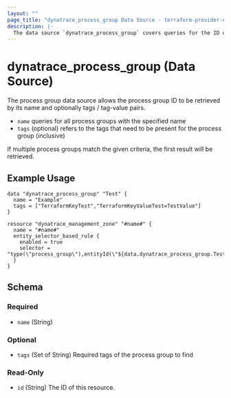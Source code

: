 ```yaml
---
layout: ""
page_title: "dynatrace_process_group Data Source - terraform-provider-dynatrace"
description: |-
  The data source `dynatrace_process_group` covers queries for the ID of a process group based on name and tags / tag-value pairs
---
```


# dynatrace_process_group (Data Source)

The process group data source allows the process group ID to be retrieved by its name and optionally tags / tag-value pairs.

- `name` queries for all process groups with the specified name
- `tags` (optional) refers to the tags that need to be present for the process group (inclusive)

If multiple process groups match the given criteria, the first result will be retrieved.

## Example Usage

```
data "dynatrace_process_group" "Test" {
  name = "Example"
  tags = ["TerraformKeyTest","TerraformKeyValueTest=TestValue"]
}

resource "dynatrace_management_zone" "#name#" {
  name = "#name#" 
  entity_selector_based_rule {
    enabled = true 
    selector = "type(\"process_group\"),entityId(\"${data.dynatrace_process_group.Test.id}\")"
  }
}
```

<!-- schema generated by tfplugindocs -->
## Schema

### Required

- `name` (String)

### Optional

- `tags` (Set of String) Required tags of the process group to find

### Read-Only

- `id` (String) The ID of this resource.